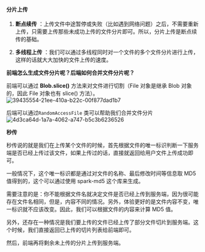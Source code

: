 #### 分片上传

1. **断点续传** ：上传文件中途暂停或失败（比如遇到网络问题）之后，不需要重新上传，只需要上传那些未成功上传的文件分片即可。所以，分片上传是断点续传的基础。

2. **多线程上传** ：我们可以通过多线程同时对一个文件的多个文件分片进行上传，这样的话就大大加快的文件上传的速度。

**前端怎么生成文件分片呢？后端如何合并文件分片呢？**

前端可以通过 **Blob.slice()** 方法来对文件进行切割（File 对象是继承 Blob 对象的，因此 File 对象也有 slice() 方法）。
![39435554-21ee-410a-b22c-00f877dad1b7](https://github.com/xliking/xliking.github.io/assets/115143710/6a45701f-8e45-4960-b8a8-0a3e73834eb4)

后端可以通过`RandomAccessFile` 类可以帮助我们合并文件分片
![4d3ca64d-1a7a-4062-a747-b5c3b6236526](https://github.com/xliking/xliking.github.io/assets/115143710/b7c20182-dd73-40cb-a721-a6e43847e884)

**秒传**

秒传说的就是我们在上传某个文件的时候，首先根据文件的唯一标识判断一下服务端是否已经上传过该文件，如果上传过的话，直接就返回给用户文件上传成功即可。

一般情况下，这个唯一标识都是通过对文件的名称、最后修改时间等信息取 MD5 值得到的，这个可以通过使用 spark-md5 这个库来生成。

需要注意的是：你不能根据文件名就决定文件是否已经上传到服务端，因为很可能存在文件名相同，但是，内容不同的情况。另外，体验更好的是文件内容不变，唯一标识就不应该改变。因此，我们可以根据文件的内容来计算 MD5 值。

另外，还存在一种情况是我们要上传的文件已经上传了部分文件切片到服务端。这个时候，我们直接返回已上传的切片列表给前端即可。

然后，前端再将剩余未上传的分片上传到服务端。